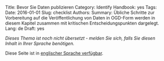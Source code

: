 Title: Bevor Sie Daten publizieren
Category: Identify
Handbook: yes
Tags:
Date: 2016-01-01
Slug: checklist
Authors:
Summary: Übliche Schritte zur Vorbereitung auf die Veröffentlichung von Daten in OGD-Form werden in diesem Kapitel zusammen mit kritischen Entscheidungspunkten dargelegt.
Lang: de
Draft: yes


<em>Dieses Thema ist noch nicht übersetzt - melden Sie sich, falls Sie diesen Inhalt in Ihrer Sprache benötigen.</em>

Diese Seite ist in [englischer Sprache verfügbar](/en/identify/checklist).
